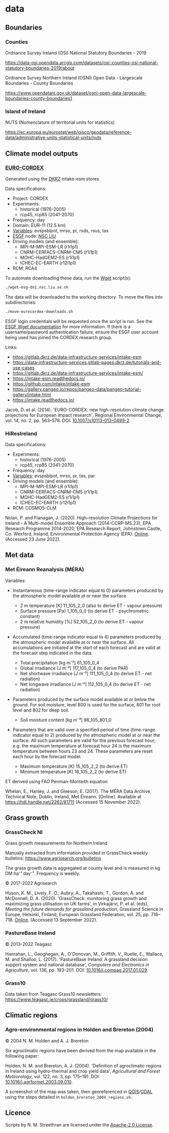 # data

## Boundaries

### Counties

Ordnance Survey Ireland (OSi) National Statutory Boundaries - 2019

<https://data-osi.opendata.arcgis.com/datasets/osi::counties-osi-national-statutory-boundaries-2019/about>

Ordnance Survey Northern Ireland (OSNI) Open Data - Largescale Boundaries - County Boundaries

<https://www.opendatani.gov.uk/dataset/osni-open-data-largescale-boundaries-county-boundaries1>

### Island of Ireland

NUTS (Nomenclature of territorial units for statistics)

<https://ec.europa.eu/eurostat/web/gisco/geodata/reference-data/administrative-units-statistical-units/nuts>

## Climate model outputs

### [EURO-CORDEX](https://euro-cordex.net/)

Generated using the [DKRZ] intake-esm stores

Data specifications:

- Project: CORDEX
- Experiments:
  - historical (1976-2005)
  - rcp45, rcp85 (2041-2070)
- Frequency: day
- Domain: EUR-11 (12.5 km)
- [Variables]: evspsblpot, mrso, pr, rsds, rsus, tas
- [ESGF] node: [NSC LIU](https://nsc.liu.se/)
- Driving models (and ensemble):
  - MPI-M-MPI-ESM-LR (r1i1p1)
  - CNRM-CERFACS-CNRM-CM5 (r1i1p1)
  - MOHC-HadGEM2-ES (r1i1p1)
  - ICHEC-EC-EARTH (r12i1p1)
- RCM: RCA4

To automate downloading these data, run the [Wget] script(s):

```sh
./wget-esg-dn1.nsc.liu.se.sh
```

The data will be downloaded to the working directory.
To move the files into subdirectories:

```sh
./move-eurocordex-downloads.sh
```

ESGF login credentials will be requested once the script is run. See the [ESGF Wget documentation](https://esgf.github.io/esgf-user-support/faq.html#esgf-wget) for more information. If there is a username/password authentication failure, ensure the ESGF user account being used has joined the CORDEX research group.

Links:

- <https://gitlab.dkrz.de/data-infrastructure-services/intake-esm>
- <https://data-infrastructure-services.gitlab-pages.dkrz.de/tutorials-and-use-cases>
- <https://gitlab.dkrz.de/data-infrastructure-services/intake-esm/>
- <https://intake-esm.readthedocs.io/>
- <https://github.com/intake/intake-esm>
- <https://gallery.pangeo.io/repos/pangeo-data/pangeo-tutorial-gallery/intake.html>
- <https://intake.readthedocs.io/>

Jacob, D. et al. (2014).
'EURO-CORDEX: new high-resolution climate change projections for European impact research',
Regional Environmental Change, vol. 14, no. 2, pp. 563–578.
DOI: [10.1007/s10113-013-0499-2][Jacob].

### HiResIreland

Data specifications:

- Experiments:
  - historical (1976-2005)
  - rcp45, rcp85 (2041-2070)
- Frequency: day
- [Variables]: evspsblpot, mrso, pr, tas, par
- Driving models (and ensemble):
  - MPI-M-MPI-ESM-LR (r1i1p1)
  - CNRM-CERFACS-CNRM-CM5 (r1i1p1)
  - MOHC-HadGEM2-ES (r1i1p1)
  - ICHEC-EC-EARTH (r12i1p1)
- RCM: COSMO5-CLM

Nolan, P. and Flanagan, J. (2020).
High-resolution Climate Projections for Ireland - A Multi-model Ensemble Approach (2014-CCRP-MS.23),
EPA Research Programme 2014-2020, EPA Research Report,
Johnstown Castle, Co. Wexford, Ireland, Environmental Protection Agency (EPA).
[Online][Nolan]. (Accessed 23 June 2022).

## Met data

### Met Éireann Reanalysis (MÉRA)

Variables:

- Instantaneous (time-range indicator equal to 0) parameters produced by the atmospheric model available at or near the surface.
  - 2 m temperature [K] 11_105_2_0 (also to derive ET - vapour pressure)
  - Surface pressure [Pa] 1_105_0_0 (to derive ET - psychrometric constant)
  - 2 m relative humidity [%] 52_105_2_0 (to derive ET - vapour pressure)

- Accumulated (time-range indicator equal to 4) parameters produced by the atmospheric model available at or near the surface. All accumulations are initiated at the start of each forecast and are valid at the forecast step indicated in the data.
  - Total precipitation [kg m⁻²] 61_105_0_4
  - Global irradiance [J m⁻²] 117_105_0_4 (to derive PAR)
  - Net shortwave irradiance [J m⁻²] 111_105_0_4 (to derive ET - net radiation)
  - Net longwave irradiance [J m⁻²] 112_105_0_4 (to derive ET - net radiation)

- Parameters produced by the surface model available at or below the ground. For soil moisture, level 800 is used for the surface, 801 for root level and 802 for deep soil.
  - Soil moisture content [kg m⁻³] 86_105_801_0

- Parameters that are valid over a specified period of time (time-range indicator equal to 2) produced by the atmospheric model at or near the surface. All such parameters are valid for the previous forecast hour; e.g. the maximum temperature at forecast hour 24 is the maximum temperature between hours 23 and 24. These parameters are reset each hour by the forecast model.
  - Maximum temperature [K] 15_105_2_2 (to derive ET)
  - Minimum temperature [K] 16_105_2_2 (to derive ET)

ET derived using FAO Penman-Monteith equation

Whelan, E., Hanley, J. and Gleeson, E. (2017). The MÉRA Data Archive, Technical Note, Dublin, Ireland, Met Éireann. [Online]. Available at <https://hdl.handle.net/2262/81711> (Accessed 15 November 2022).

## Grass growth

### GrassCheck NI

Grass growth measurements for Northern Ireland

Manually extracted from information provided in GrassCheck weekly bulletins:
<https://www.agrisearch.org/bulletins>

The grass growth data is aggregated at county level and is measured in kg DM ha⁻¹ day⁻¹.
Frequency is weekly.

© 2017-2022 Agrisearch

Huson, K. M., Lively, F. O., Aubry, A., Takahashi, T., Gordon, A. and McDonnell, D. A. (2020).
'GrassCheck: monitoring grass growth and maximizing grass utilisation on UK farms',
in Virkajärvi, P. et al. (eds),
*Meeting the future demands for grassland production*,
Grassland Science in Europe, Helsinki, Finland, European Grassland Federation,
vol. 25, pp. 716–718. [Online][Huson]. (Accessed 13 September 2022).

### PastureBase Ireland

© 2013-2022 Teagasc

Hanrahan, L., Geoghegan, A., O'Donovan, M., Griffith, V., Ruelle, E., Wallace, M. and Shalloo, L. (2017).
'PastureBase Ireland: A grassland decision support system and national database',
*Computers and Electronics in Agriculture*, vol. 136, pp. 193–201.
DOI: [10.1016/j.compag.2017.01.029][Hanrahan].

### Grass10

Data taken from Teagasc Grass10 newsletters:
<https://www.teagasc.ie/crops/grassland/grass10/>

## Climatic regions

### Agro-environmental regions in Holden and Brereton (2004)

© 2004 N. M. Holden and A. J. Brereton

Six agroclimatic regions have been derived from the map available in the
following paper:

Holden, N. M. and Brereton, A. J. (2004).
'Definition of agroclimatic regions in Ireland using hydro-thermal and crop yield data',
*Agricultural and Forest Meteorology*, vol. 122, no. 3, pp. 175–191.
DOI: [10.1016/j.agrformet.2003.09.010][Holden].

A screenshot of the map was taken, then georeferenced in [QGIS]/[GDAL] using the steps detailed in `holden_brereton_2004_regions.sh`.

## Licence

Scripts by N. M. Streethran are licensed under the [Apache-2.0 License][Apache].

[Apache]: https://www.apache.org/licenses/LICENSE-2.0
[DKRZ]: https://www.dkrz.de/
[ESGF]: https://esgf.llnl.gov
[GDAL]: https://gdal.org/
[Hanrahan]: https://doi.org/10.1016/j.compag.2017.01.029
[Holden]: https://doi.org/10.1016/j.agrformet.2003.09.010
[Huson]: https://www.europeangrassland.org/fileadmin/documents/Infos/Printed_Matter/Proceedings/EGF2020.pdf
[Jacob]: https://doi.org/10.1007/s10113-013-0499-2
[Nolan]: https://www.epa.ie/publications/research/climate-change/research-339-high-resolution-climate-projections-for-ireland--a-multi-model-ensemble-approach.php
[QGIS]: https://www.qgis.org/
[Variables]: https://www.wdc-climate.de/ui/codes?type=IPCC_DDC_AR5
[Wget]: https://www.gnu.org/software/wget/
